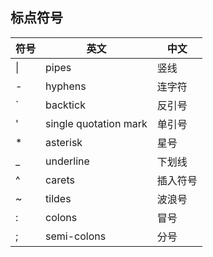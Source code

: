 ## 标点符号
| 符号  | 英文 | 中文 |
|----- |----- |-----|
| \|  | pipes | 竖线 |
| -   | hyphens | 连字符 |
| `   | backtick| 反引号 |
| '   | single quotation mark<br> | 单引号 |
| *   | asterisk| 星号 |
| _   | underline | 下划线 |
| ^   | carets | 插入符号 |
| ~   | tildes | 波浪号  |
| :  | colons | 冒号 |
| ;  | semi-colons | 分号 |
